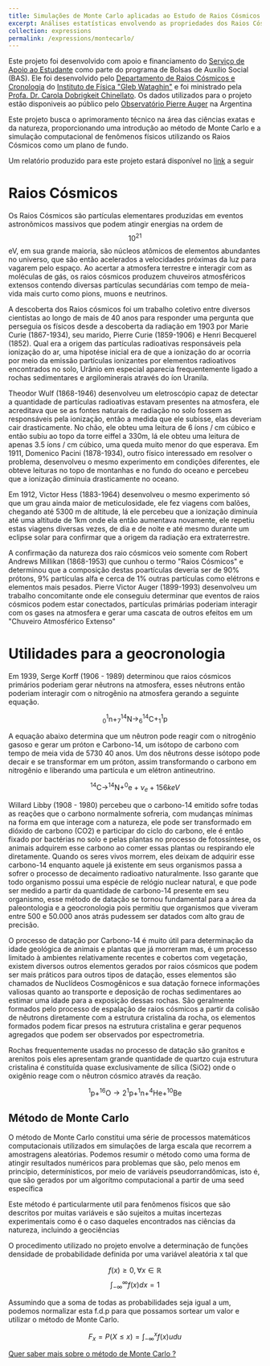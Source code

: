 ```yaml
---
title: Simulações de Monte Carlo aplicadas ao Estudo de Raios Cósmicos
excerpt: Análises estatísticas envolvendo as propriedades dos Raios Cósmicos
collection: expressions
permalink: /expressions/montecarlo/ 
---
```


Este projeto foi desenvolvido com apoio e financiamento do [Serviço de Apoio ao Estudante](https://www.sae.unicamp.br/portal/pt/) como parte do programa de Bolsas de Auxílio Social (BAS). Ele foi desenvolvido pelo [Departamento de Raios Cósmicos e Cronologia](https://sites.ifi.unicamp.br/drcc/) do [Instituto de Física "Gleb Wataghin"](https://portal.ifi.unicamp.br) e foi ministrado pela [Profa. Dr. Carola Dobrigkeit Chinellato](http://lattes.cnpq.br/0301569503177054). 
Os dados utilizados para o projeto estão disponiveis ao público pelo [Observatório Pierre Auger](https://www.auger.org) na Argentina

Este projeto busca o aprimoramento técnico na área das ciências exatas e da natureza, proporcionando uma introdução ao método de Monte Carlo e a simulação computacional de fenômenos físicos utilizando os Raios Cósmicos como um plano de fundo.

Um relatório produzido para este projeto estará disponível no [link](https://reysouza.github.io/geo/montecarlo.pdf) a seguir

# Raios Cósmicos

Os Raios Cósmicos são partículas elementares produzidas em eventos astronômicos massivos que podem atingir energias na ordem de $$10^{21}$$ eV, em sua grande maioria, são núcleos atômicos de elementos abundantes no universo, que são então acelerados a velocidades próximas da luz para vagarem pelo espaço. Ao acertar a atmosfera terrestre e interagir com as moléculas de gás, os raios cósmicos produzem chuveiros atmosféricos extensos contendo diversas partículas secundárias com tempo de meia-vida mais curto como pions, muons e neutrinos.

A descoberta dos Raios cósmicos foi um trabalho coletivo entre diversos cientistas ao longo de mais de 40 anos para responder uma pergunta que perseguia os físicos desde a descoberta da radiação em 1903 por Marie Curie (1867-1934), seu marido, Pierre Curie (1859-1906) e Henri Becquerel (1852). Qual era a origem das partículas radioativas responsáveis pela ionização do ar, uma hipotése inicial era de que a ionização do ar ocorria por meio da emissão partículas ionizantes por elementos radioativos encontrados no solo, Urânio em especial aparecia frequentemente ligado a rochas sedimentares e argilominerais através do íon Uranila.

Theodor Wulf (1868-1946) desenvolveu um eletroscópio capaz de detectar a quantidade de partículas radioativas estavam presentes na atmosfera, ele acreditava que se as fontes naturais de radiação no solo fossem as responsáveis pela ionização, então a medida que ele subisse, elas deveriam cair drasticamente. No chão, ele obteu uma leitura de 6 íons / cm cúbico e então subiu ao topo da torre eiffel a 330m, lá ele obteu uma leitura de apenas 3.5 íons / cm cúbico, uma queda muito menor do que esperava. Em 1911, Domenico Pacini (1878-1934), outro físico interessado em resolver o problema, desenvolveu o mesmo experimento em condições diferentes, ele obteve leituras no topo de montanhas e no fundo do oceano e percebeu que a ionização diminuia drasticamente no oceano.

Em 1912, Victor Hess (1883-1964) desenvolveu o mesmo experimento só que um grau ainda maior de meticulosidade, ele fez viagens com balões, chegando até 5300 m de altitude, lá ele percebeu que a ionização diminuia até uma altitude de 1km onde ela então aumentava novamente, ele repetiu estas viagens diversas vezes, de dia e de noite e até mesmo durante um eclipse solar para confirmar que a origem da radiação era extraterrestre.

A confirmação da natureza dos raio cósmicos veio somente com Robert Andrews Millikan (1868-1953) que cunhou o termo "Raios Cósmicos" e determinou que a composição destas poartículas deveria ser de 90% prótons, 9% partículas alfa e cerca de 1% outras partículas como elétrons e elementos mais pesados. Pierre Victor Auger (1899-1993) desenvolveu um trabalho concomitante onde ele conseguiu determinar que eventos de raios cósmicos podem estar conectados, partículas primárias poderiam interagir com os gases na atmosfera e gerar uma cascata de outros efeitos em um "Chuveiro Atmosférico Extenso"

# Utilidades para a geocronologia

Em 1939, Serge Korff (1906 - 1989) determinou que raios cósmicos primários poderiam gerar nêutrons na atmosfera, esses nêutrons então poderiam interagir com o nitrogênio na atmosfera gerando a seguinte equação.

$$_{0}^{1}\textrm{n} + _{7}^{14}\textrm{N} \rightarrow _{6}^{14}\textrm{C} +_{1}^{1}\textrm{p}$$
 
A equação abaixo determina que um nêutron pode reagir com o nitrogênio gasoso e gerar um próton e Carbono-14, um isótopo de carbono com tempo de meia vida de 5730 40 anos. Um dos nêutrons desse isótopo pode decair e se transformar em um próton, assim transformando o carbono em nitrogênio e liberando uma partícula  e um elétron antineutrino.

$$_{}^{14}\textrm{C}\rightarrow _{}^{14}\textrm{N}+_{}^{0}\textrm{e}+\nu _{e}+156keV$$

Willard Libby (1908 - 1980) percebeu que o carbono-14 emitido sofre todas as reações que o carbono normalmente sofreria, com mudanças mínimas na forma em que interage com a natureza, ele pode ser transformado em dióxido de carbono (CO2) e participar do ciclo do carbono, ele é então fixado por bactérias no solo e pelas plantas no processo de fotossíntese, os animais adquirem esse carbono ao comer essas plantas ou respirando ele diretamente. Quando os seres vivos morrem, eles deixam de adquirir esse carbono-14 enquanto aquele já existente em seus organismos passa a sofrer o processo de decaimento radioativo naturalmente. Isso garante que todo organismo possui uma espécie de relógio nuclear natural, e que pode ser medido a partir da quantidade de carbono-14 presente em seu organismo, esse método de datação se tornou fundamental para a área da paleontologia e a geocronologia pois permitiu que organismos que viveram entre 500 e 50.000 anos atrás pudessem ser datados com alto grau de precisão.

O processo de datação por Carbono-14 é muito útil para determinação da idade geológica de animais e plantas que já morreram mas, é um processo limitado à ambientes relativamente recentes e cobertos com vegetação, existem diversos outros elementos gerados por raios cósmicos que podem ser mais práticos para outros tipos de datação, esses elementos são chamados de Nuclídeos Cosmogênicos e sua datação fornece informações valiosas quanto ao transporte e deposição de rochas sedimentares ao estimar uma idade para a exposição dessas rochas. São geralmente formados pelo processo de espalação de raios cósmicos a partir da colisão de nêutrons diretamente com a estrutura cristalina da rocha, os elementos formados podem ficar presos na estrutura cristalina e gerar pequenos agregados que podem ser observados por espectrometria. 

Rochas frequentemente usadas no processo de datação são granitos e arenitos pois eles apresentam grande quantidade de quartzo cuja estrutura cristalina é constituída quase exclusivamente de sílica (SiO2) onde o oxigênio reage com o nêutron cósmico através da reação. 

$$_{}^{1}\textrm{p}+_{}^{16}\textrm{O}\rightarrow 2_{}^{1}\textrm{p}+_{}^{1}\textrm{n}+_{}^{4}\textrm{He}+_{}^{10}\textrm{Be}$$
 
## Método de Monte Carlo

O método de Monte Carlo constitui uma série de processos matemáticos computacionais utilizados em simulações de larga escala que recorrem a amostragens aleatórias. Podemos resumir o método como uma forma de atingir resultados numéricos para problemas que são, pelo menos em princípio, determínisticos, por meio de variáveis pseudorrandômicas, isto é, que são gerados por um algorítmo computacional a partir de uma seed específica

Este método é particularmente util para fenômenos físicos que são descritos por muitas variáveis e são sujeitos a muitas incertezas experimentais como é o caso daqueles encontrados nas ciências da natureza, incluindo a geociências

O procedimento utilizado no projeto envolve a determinação de funções densidade de probabilidade definida por uma variável aleatória x tal que

$$f(x)\geq 0,\forall x\in \mathbb{R}$$
$$\int_{-\infty }^{\infty }f(x)dx=1$$

Assumindo que a soma de todas as probabilidades seja igual a um, podemos normalizar esta f.d.p para que possamos sortear um valor e utilizar o método de Monte Carlo.

$$F_{x}=P(X\leq x) = \int_{-\infty }^{x}f(x)udu$$

[Quer saber mais sobre o método de Monte Carlo ? ](https://reysouza.github.io/geo//posts/2020/08/strawberrypi/)
